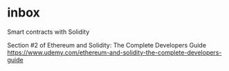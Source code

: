 # inbox
Smart contracts with Solidity  

Section #2 of Ethereum and Solidity: The Complete Developers Guide  
https://www.udemy.com/ethereum-and-solidity-the-complete-developers-guide
